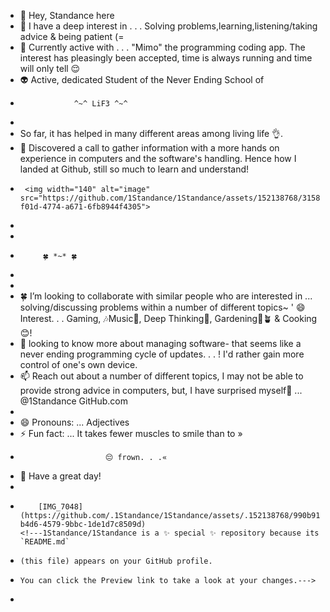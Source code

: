 - 👋 Hey, Standance here
- 👀 I have a deep interest in . . . Solving problems,learning,listening/taking advice & being patient (=
- 🌱 Currently active with . . . "Mimo" the programming coding app. The interest has pleasingly been accepted, time is always running and time will only tell 😌 
- 👽 Active, dedicated Student of the            Never Ending School of 
-                 ^~^ LiF3 ^~^
-     
- So far, it has helped in many different areas among living life 👌.  
- 🤔 Discovered a call to gather information with a more hands on experience in computers and the software's handling. Hence how I landed at Github, still so much to learn and understand! 
-
       <img width="140" alt="image"      src="https://github.com/1Standance/1Standance/assets/152138768/31589bd2-f01d-4774-a671-6fb8944f4305">
-
-               
-          🍀 *~* 🍀
-
-          
- 🍀 I’m looking to collaborate with similar people who are interested in ... solving/discussing problems within a number of different topics~ ' 😄 Interest. . . Gaming, 🎶Music🫧, Deep Thinking💭, Gardening🌱🪴 & Cooking😊! 
- 🧐 looking to know more about managing software- that seems like a never ending programming cycle of updates. . . ! I'd rather gain more control of one's own device.
- 📫 Reach out about a number of different topics, I may not be able to provide strong advice in computers, but, I have surprised myself🧐 ... @1Standance GitHub.com
- 
- 😄 Pronouns: ... Adjectives 
- ⚡ Fun fact: ...       It takes fewer muscles to smile than to »
-                        😔 frown. . .«
- 👋 Have a great day! 
-
-
          [IMG_7048] (https://github.com/.1Standance/1Standance/assets/.152138768/990b91ad-         b4d6-4579-9bbc-1de1d7c8509d)
      <!---1Standance/1Standance is a ✨ special ✨ repository because its `README.md` 
-     (this file) appears on your GitHub profile.
-     You can click the Preview link to take a look at your changes.--->
-